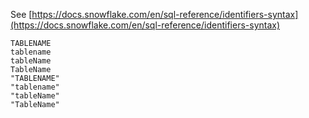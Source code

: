 See [https://docs.snowflake.com/en/sql-reference/identifiers-syntax](https://docs.snowflake.com/en/sql-reference/identifiers-syntax)
```
TABLENAME
tablename
tableName
TableName
"TABLENAME"
"tablename"
"tableName"
"TableName"
```
